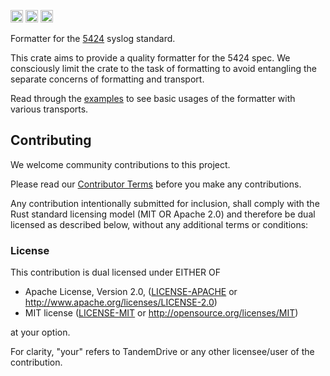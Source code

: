 [<img alt="crates.io" src="https://img.shields.io/crates/v/syslog-fmt.svg?style=for-the-badge&color=fc8d62&logo=rust" height="20">](https://crates.io/crates/syslog-fmt)
[<img alt="docs.rs" src="https://img.shields.io/docsrs/syslog_fmt/latest?style=for-the-badge&labelColor=555555&logo=docs.rs" height="20">](https://docs.rs/syslog-fmt)
[<img alt="build status" src="https://img.shields.io/github/actions/workflow/status/tandemdrive/syslog-fmt/ci.yml?branch=main&logo=github&style=for-the-badge" height="20">
](https://github.com/tandemdrive/syslog-fmt/actions/workflows/ci.yml?query=branch%3Amain)

Formatter for the [5424](https://datatracker.ietf.org/doc/html/rfc5424) syslog standard.

This crate aims to provide a quality formatter for the 5424 spec.
We consciously limit the crate to the task of formatting to avoid entangling 
the separate concerns of formatting and transport.

Read through the [examples](examples) to see basic usages of the formatter with various transports.


## Contributing

We welcome community contributions to this project.

Please read our [Contributor Terms](CONTRIBUTING.md#contributor-terms) before
you make any contributions.

Any contribution intentionally submitted for inclusion, shall comply with the
Rust standard licensing model (MIT OR Apache 2.0) and therefore be dual licensed
as described below, without any additional terms or conditions:


### License

This contribution is dual licensed under EITHER OF

- Apache License, Version 2.0, ([LICENSE-APACHE](LICENSE-APACHE) or <http://www.apache.org/licenses/LICENSE-2.0>)
- MIT license ([LICENSE-MIT](LICENSE-MIT) or <http://opensource.org/licenses/MIT>)

at your option.

For clarity, "your" refers to TandemDrive or any other licensee/user of the contribution.

